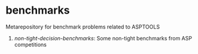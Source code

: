 # benchmarks
Metarepository for benchmark problems related to ASPTOOLS

1. *non-tight-decision-benchmarks*: Some non-tight benchmarks from ASP competitions


